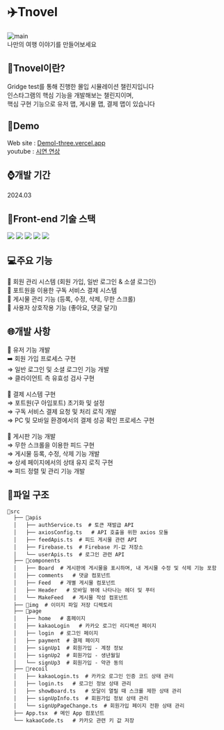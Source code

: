 # ✈️Tnovel

![main](https://github.com/chr0405/Gridge-Test-WEB/assets/129362281/c6404a74-496b-4f17-9258-5e3c1cf3a749)\
나만의 여행 이야기를 만들어보세요

## 💙Tnovel이란?

Gridge test를 통해 진행한 몰입 시뮬레이션 챌린지입니다\
인스타그램의 핵심 기능을 개발해보는 챌린지이며,\
핵심 구현 기능으로 유저 맵, 게시물 맵, 결제 맵이 있습니다

## 🐬Demo

Web site : [Demol-three.vercel.app](tnovel-three.vercel.app)\
youtube : [시연 연상](https://www.youtube.com/watch?v=87onRxoCdH8)

## ⌚개발 기간

2024.03

## 🔎Front-end 기술 스택
<p>
  <img src="https://img.shields.io/badge/TypeScript-007ACC?style=for-the-badge&logo=typescript&logoColor=white"/>
  <img src="https://img.shields.io/badge/React-20232A?style=for-the-badge&logo=react&logoColor=61DAFB"/>
  <img src="https://img.shields.io/badge/styled--components-DB7093?style=for-the-badge&logo=styled-components&logoColor=white"/>
  <img src="https://img.shields.io/badge/Recoil-3578E5?style=for-the-badge&logo=recoil&logoColor=white"/>
  <img src="https://img.shields.io/badge/Axios-5A29E4?style=for-the-badge&logo=axios&logoColor=white"/>
</p>

## 💻주요 기능
🔹 회원 관리 시스템 (회원 가입, 일반 로그인 & 소셜 로그인)\
🔹 포트원을 이용한 구독 서비스 결제 시스템\
🔹 게시물 관리 기능 (등록, 수정, 삭제, 무한 스크롤)\
🔹 사용자 상호작용 기능 (좋아요, 댓글 달기)

## 🌐개발 사항
🔹 유저 기능 개발\
➡️ 회원 가입 프로세스 구현\
⇒ 일반 로그인 및 소셜 로그인 기능 개발\
⇒ 클라이언트 측 유효성 검사 구현\
\
🔹 결제 시스템 구현\
⇒ 포트원(구 아임포트) 초기화 및 설정\
⇒ 구독 서비스 결제 요청 및 처리 로직 개발\
⇒ PC 및 모바일 환경에서의 결제 성공 확인 프로세스 구현\
\
🔹 게시판 기능 개발\
⇒ 무한 스크롤을 이용한 피드 구현\
⇒ 게시물 등록, 수정, 삭제 기능 개발\
⇒ 상세 페이지에서의 상태 유지 로직 구현\
⇒ 피드 정렬 및 관리 기능 개발

## 📘파일 구조
```
💼src
  ├── 💼apis
  │   ├── authService.ts  # 토큰 재발급 API
  │   ├── axiosConfig.ts   # API 호출을 위한 axios 모듈
  │   ├── feedApis.ts  # 피드 게시물 관련 API
  │   ├── Firebase.ts  # Firebase 키-값 저장소
  │   └── userApis.ts  # 로그인 관련 API
  ├── 💼components
  │   ├── Board  # 게시판에 게시물을 표시하며, 내 게시물 수정 및 삭제 기능 포함
  │   ├── comments   # 댓글 컴포넌트
  │   ├── Feed   # 개별 게시물 컴포넌트
  │   ├── Header   # 모바일 뷰에 나타나는 헤더 및 푸터
  │   └── MakeFeed   # 게시물 작성 컴포넌트
  ├── 💼img  # 이미지 파일 저장 디렉토리
  ├── 💼page
  │   ├── home   # 홈페이지
  │   ├── kakaoLogin   # 카카오 로그인 리디렉션 페이지
  │   ├── login  # 로그인 페이지
  │   ├── payment  # 결제 페이지
  │   ├── signUp1  # 회원가입 - 계정 정보
  │   ├── signUp2  # 회원가입 - 생년월일
  │   └── signUp3  # 회원가입 - 약관 동의
  ├── 💼recoil
  │   ├── kakaoLogin.ts  # 카카오 로그인 인증 코드 상태 관리
  │   ├── login.ts   # 로그인 정보 상태 관리
  │   ├── showBoard.ts   # 모달이 열릴 때 스크롤 제한 상태 관리
  │   ├── signUpInfo.ts  # 회원가입 정보 상태 관리
  │   └── signUpPageChange.ts  # 회원가입 페이지 전환 상태 관리
  ├── App.tsx  # 메인 App 컴포넌트
  └── kakaoCode.ts   # 카카오 관련 키 값 저장
```
